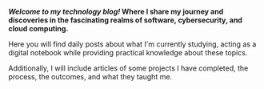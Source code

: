 ***Welcome to my technology blog!*
Where I share my journey and discoveries in the fascinating realms of software, cybersecurity, and cloud computing.**

Here you will find daily posts about what I'm currently studying, 
acting as a digital notebook while providing practical knowledge about these topics. 

Additionally, I will include articles of some projects I have completed, the process, the outcomes, and what they taught me.

